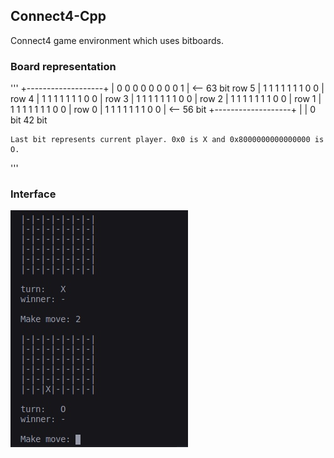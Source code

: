 ## Connect4-Cpp
Connect4 game environment which uses bitboards.

### Board representation	
'''
			+-------------------+
			| 0 0 0 0 0 0 0 0 1 | <-- 63 bit
	row 5	| 1 1 1 1 1 1 1 0 0 |
	row 4	| 1 1 1 1 1 1 1 0 0 |
	row 3	| 1 1 1 1 1 1 1 0 0 |
	row 2	| 1 1 1 1 1 1 1 0 0 |
	row 1	| 1 1 1 1 1 1 1 0 0 |
	row 0	| 1 1 1 1 1 1 1 0 0 | <-- 56 bit
			+-------------------+
			|			  |
			0 bit	   42 bit

	Last bit represents current player. 0x0 is X and 0x8000000000000000 is O.
'''
### Interface
![alt text](img/img.jpg "Interface")